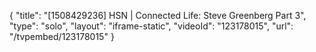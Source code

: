 {
    "title": "[1508429236] HSN | Connected Life: Steve Greenberg Part 3",
    "type": "solo",
    "layout": "iframe-static",
    "videoId": "123178015",
    "url": "\/tvpembed\/123178015"
}